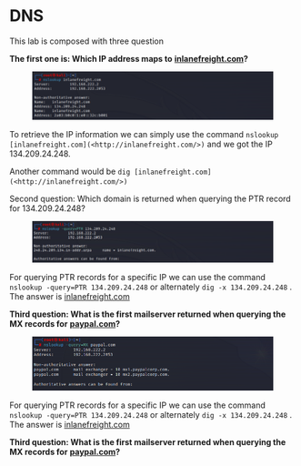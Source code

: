 # DNS

This lab is composed with three question

**The first one is: Which IP address maps to** [**inlanefreight.com**](http://inlanefreight.com/)**?**

<figure><img src="../../../.gitbook/assets/Screenshot 2024-03-22 183252.png" alt=""><figcaption></figcaption></figure>

To retrieve the IP information we can simply use the command `nslookup [inlanefreight.com](<http://inlanefreight.com/>)` and we got the IP 134.209.24.248.

Another command would be `dig [inlanefreight.com](<http://inlanefreight.com/>)`



Second question: Which domain is returned when querying the PTR record for 134.209.24.248?

<figure><img src="../../../.gitbook/assets/Screenshot 2024-03-22 183805 (1).png" alt=""><figcaption></figcaption></figure>

For querying PTR records for a specific IP we can use the command `nslookup -query=PTR 134.209.24.248` or alternately `dig -x 134.209.24.248` . The answer is [inlanefreight.com](http://inlanefreight.com/)

**Third question: What is the first mailserver returned when querying the MX records for** [**paypal.com**](http://paypal.com/)**?**

<figure><img src="../../../.gitbook/assets/Screenshot 2024-03-22 184355.png" alt=""><figcaption></figcaption></figure>

For querying PTR records for a specific IP we can use the command `nslookup -query=PTR 134.209.24.248` or alternately `dig -x 134.209.24.248` . The answer is [inlanefreight.com](http://inlanefreight.com/)

**Third question: What is the first mailserver returned when querying the MX records for** [**paypal.com**](http://paypal.com/)**?**
